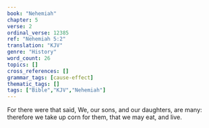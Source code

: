 ```yaml
---
book: "Nehemiah"
chapter: 5
verse: 2
ordinal_verse: 12385
ref: "Nehemiah 5:2"
translation: "KJV"
genre: "History"
word_count: 26
topics: []
cross_references: []
grammar_tags: [cause-effect]
thematic_tags: []
tags: ["Bible","KJV","Nehemiah"]
---
```

For there were that said, We, our sons, and our daughters, are many: therefore we take up corn for them, that we may eat, and live.
